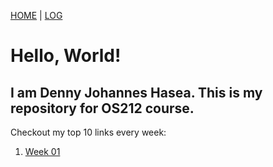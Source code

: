 [HOME](.) | [LOG](TXT/mylog.txt)

# Hello, World!

## I am Denny Johannes Hasea. This is my repository for OS212 course.

Checkout my top 10 links every week:

1. [Week 01](W01/)
